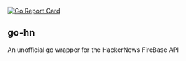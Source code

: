 [![Go Report Card](https://goreportcard.com/badge/github.com/hoenn/go-hn)](https://goreportcard.com/report/github.com/hoenn/go-hn)

## go-hn
An unofficial go wrapper for the HackerNews FireBase API
